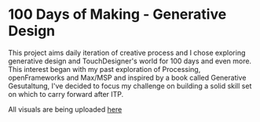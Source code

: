 # 100 Days of Making - Generative Design

This project aims daily iteration of creative process and I chose exploring generative design and TouchDesigner's world for 100 days and even more. This interest began with my past exploration of Processing, openFrameworks and Max/MSP and inspired by a book called Generative Gesutaltung, I've decided to focus my challenge on building a solid skill set on which to carry forward after ITP.

All visuals are being uploaded [here](http://instagram.com/yunnhochoi)
